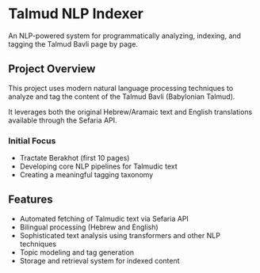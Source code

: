 # Talmud NLP Indexer

An NLP-powered system for programmatically analyzing, indexing, and tagging the Talmud Bavli page by page.

## Project Overview

This project uses modern natural language processing techniques to analyze and tag the content of the Talmud Bavli (Babylonian Talmud). 

It leverages both the original Hebrew/Aramaic text and English translations available through the Sefaria API.

### Initial Focus
- Tractate Berakhot (first 10 pages)
- Developing core NLP pipelines for Talmudic text
- Creating a meaningful tagging taxonomy

## Features

- Automated fetching of Talmudic text via Sefaria API
- Bilingual processing (Hebrew and English)
- Sophisticated text analysis using transformers and other NLP techniques
- Topic modeling and tag generation
- Storage and retrieval system for indexed content
